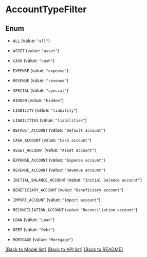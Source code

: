 # AccountTypeFilter

## Enum


* `ALL` (value: `"all"`)

* `ASSET` (value: `"asset"`)

* `CASH` (value: `"cash"`)

* `EXPENSE` (value: `"expense"`)

* `REVENUE` (value: `"revenue"`)

* `SPECIAL` (value: `"special"`)

* `HIDDEN` (value: `"hidden"`)

* `LIABILITY` (value: `"liability"`)

* `LIABILITIES` (value: `"liabilities"`)

* `DEFAULT_ACCOUNT` (value: `"Default account"`)

* `CASH_ACCOUNT` (value: `"Cash account"`)

* `ASSET_ACCOUNT` (value: `"Asset account"`)

* `EXPENSE_ACCOUNT` (value: `"Expense account"`)

* `REVENUE_ACCOUNT` (value: `"Revenue account"`)

* `INITIAL_BALANCE_ACCOUNT` (value: `"Initial balance account"`)

* `BENEFICIARY_ACCOUNT` (value: `"Beneficiary account"`)

* `IMPORT_ACCOUNT` (value: `"Import account"`)

* `RECONCILIATION_ACCOUNT` (value: `"Reconciliation account"`)

* `LOAN` (value: `"Loan"`)

* `DEBT` (value: `"Debt"`)

* `MORTGAGE` (value: `"Mortgage"`)


[[Back to Model list]](../README.md#documentation-for-models) [[Back to API list]](../README.md#documentation-for-api-endpoints) [[Back to README]](../README.md)


